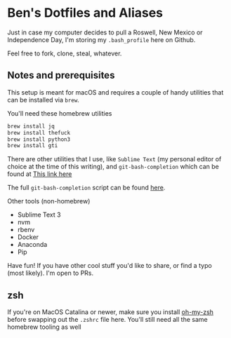 Ben's Dotfiles and Aliases
==========================

Just in case my computer decides to pull a Roswell, New Mexico or Independence Day, I'm storing my `.bash_profile` here on Github.

Feel free to fork, clone, steal, whatever.

## Notes and prerequisites

This setup is meant for macOS and requires a couple of handy utilities that can be installed via `brew`.

You'll need these homebrew utilities

```sh
brew install jq
brew install thefuck
brew install python3
brew install gti
```

There are other utilities that I use, like `Sublime Text` (my personal editor of choice at the time of this writing), and `git-bash-completion` which can be found at [This link here](https://git-scm.com/book/en/v1/Git-Basics-Tips-and-Tricks)

The full `git-bash-completion` script can be found [here](https://github.com/git/git/blob/master/contrib/completion/git-completion.bash).

Other tools (non-homebrew)

* Sublime Text 3
* nvm
* rbenv
* Docker
* Anaconda
* Pip

Have fun! If you have other cool stuff you'd like to share, or find a typo (most likely). I'm open to PRs.

## zsh

If you're on MacOS Catalina or newer, make sure you install [oh-my-zsh](https://ohmyz.sh/) before swapping out the `.zshrc` file here. You'll still need all the same homebrew tooling as well
